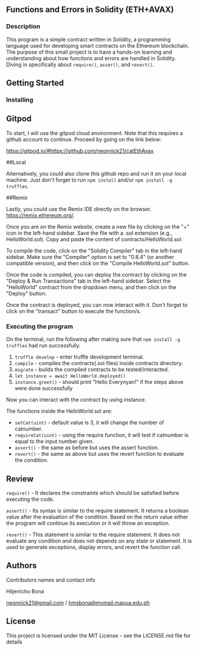 ## Functions and Errors in Solidity (ETH+AVAX)

### Description

This program is a simple contract written in Solidity, a programming language used for developing smart contracts on the Ethereum blockchain. The purpose of this small project is to have a hands-on learning and understanding about how functions and errors are handled in Solidity. Diving in specifically about `require()`, `asser()`, and `revert()`.

## Getting Started

### Installing

## Gitpod

To start, I will use the gitpod cloud environment. Note that this requires a github account to continue. Proceed by going on the link below:

https://gitpod.io/#https://github.com/neonnick21/catEthAvax

##Local

Alternatively, you could also clone this github repo and run it on your local machine. Just don't forget to run `npm install` and/or `npm install -g truffles`.

##Remix

Lastly, you could use the Remix IDE directly on the browser. https://remix.ethereum.org/.

Once you are on the Remix website, create a new file by clicking on the "+" icon in the left-hand sidebar. Save the file with a .sol extension (e.g., HelloWorld.sol). Copy and paste the content of contracts/HelloWorld.sol.

To compile the code, click on the "Solidity Compiler" tab in the left-hand sidebar. Make sure the "Compiler" option is set to "0.8.4" (or another compatible version), and then click on the "Compile HelloWorld.sol" button.

Once the code is compiled, you can deploy the contract by clicking on the "Deploy & Run Transactions" tab in the left-hand sidebar. Select the "HelloWorld" contract from the dropdown menu, and then click on the "Deploy" button.

Once the contract is deployed, you can now interact with it. Don't forget to click on the "transact" button to execute the function/s.

### Executing the program

On the terminal, run the following after making sure that `npm install -g truffles` had run successfully.
1. `truffle develop` - enter truffle development terminal.
2. `compile` - compiles the contracts(.sol files) inside contracts directory.
3. `migrate` - builds the compiled contracts to be tested/interacted.
4. `let instance = await HelloWorld.deployed()`
5. `instance.greet()` - should print "Hello Everynyan!" if the steps above were done successfully

Now you can interact with the contract by using instance.<functionNameHere>

The functions inside the HelloWorld.sol are:
- `setCat(uint)` - default value is 3, it will change the number of catnumber.
- `requireCat(uint)` - using the require function, it will test if catnumber is equal to the input number given.
- `assert()` - the same as before but uses the assert function.
- `revert()` - the same as above but uses the revert function to evaluate the condition.

## Review

`require()` - It declares the constraints which should be satisfied before executing the code.

`assert()` - Its syntax is similar to the require statement. It returns a boolean value after the evaluation of the condition. Based on the return value either the program will continue its execution or it will throw an exception.

`revert()` - This statement is similar to the require statement. It does not evaluate any condition and does not depends on any state or statement. It is used to generate exceptions, display errors, and revert the function call.

## Authors
Contributors names and contact info

Hiljenicho Bona

neonnick21@gmail.com / hmsbona@mymail.mapua.edu.ph

## License

This project is licensed under the MIT License - see the LICENSE.md file for details
